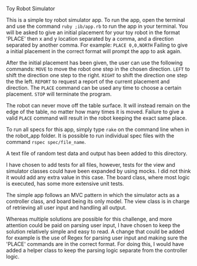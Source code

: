 Toy Robot Simulator

This is a simple toy robot simulator app. To run the app, open the terminal and use the command `ruby ;ib/app.rb` to run the app in your terminal. You will be asked to give an initial placement for your toy robot in the format 'PLACE' then x and y location separated by a comma, and a direction separated by another comma. For example: `PLACE 0,0,NORTH`
Failing to give a initial placement in the correct format will prompt the app to ask again.

After the initial placement has been given, the user can use the following commands:
`MOVE` to move the robot one step in the chosen direction.
`LEFT` to shift the direction one step to the right.
`RIGHT` to shift the direction one step the the left.
`REPORT` to request a report of the current placement and direction.
The `PLACE` command can be used any time to choose a certain placement.
`STOP` will terminate the program.

The robot can never move off the table surface. It will instead remain on the edge of the table, no matter how many times it is moved. Failure to give a valid `PLACE` command will result in the robot keeping the exact same place.

To run all specs for this app, simply type `rake` on the command line when in the robot_app folder. It is possible to run individual spec files with the command `rspec spec/file_name`. 

A text file of random test data and output has been added to this directory.

I have chosen to add tests for all files, however, tests for the view and simulator classes could have been expanded by using mocks. I did not think it would add any extra value in this case. The board class, where most logic is executed, has some more extensive unit tests.

The simple app follows an MVC pattern in which the simulator acts as a controller class, and board being its only model. The view class is in charge of retrieving all user input and handling all output. 

Whereas multiple solutions are possible for this challenge, and more attention could be paid on parsing user input, I have chosen to keep the solution relatively simple and easy to read. A change that could be added for example is the use of Regex for parsing user input and making sure the 'PLACE' commands are in the correct format. For doing this, I would have added a helper class to keep the parsing logic separate from the controller logic.